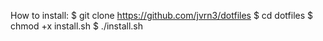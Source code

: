 How to install:
$ git clone https://github.com/jvrn3/dotfiles
$ cd dotfiles
$ chmod +x install.sh 
$ ./install.sh


